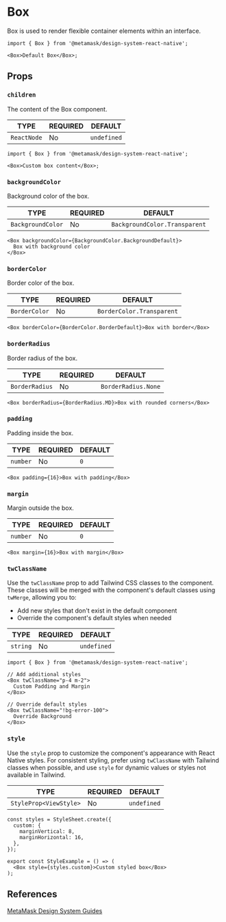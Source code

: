 # Box

Box is used to render flexible container elements within an interface.

```tsx
import { Box } from '@metamask/design-system-react-native';

<Box>Default Box</Box>;
```

## Props

### `children`

The content of the Box component.

| TYPE        | REQUIRED | DEFAULT     |
| ----------- | -------- | ----------- |
| `ReactNode` | No       | `undefined` |

```tsx
import { Box } from '@metamask/design-system-react-native';

<Box>Custom box content</Box>;
```

### `backgroundColor`

Background color of the box.

| TYPE              | REQUIRED | DEFAULT                       |
| ----------------- | -------- | ----------------------------- |
| `BackgroundColor` | No       | `BackgroundColor.Transparent` |

```tsx
<Box backgroundColor={BackgroundColor.BackgroundDefault}>
  Box with background color
</Box>
```

### `borderColor`

Border color of the box.

| TYPE          | REQUIRED | DEFAULT                   |
| ------------- | -------- | ------------------------- |
| `BorderColor` | No       | `BorderColor.Transparent` |

```tsx
<Box borderColor={BorderColor.BorderDefault}>Box with border</Box>
```

### `borderRadius`

Border radius of the box.

| TYPE           | REQUIRED | DEFAULT             |
| -------------- | -------- | ------------------- |
| `BorderRadius` | No       | `BorderRadius.None` |

```tsx
<Box borderRadius={BorderRadius.MD}>Box with rounded corners</Box>
```

### `padding`

Padding inside the box.

| TYPE     | REQUIRED | DEFAULT |
| -------- | -------- | ------- |
| `number` | No       | `0`     |

```tsx
<Box padding={16}>Box with padding</Box>
```

### `margin`

Margin outside the box.

| TYPE     | REQUIRED | DEFAULT |
| -------- | -------- | ------- |
| `number` | No       | `0`     |

```tsx
<Box margin={16}>Box with margin</Box>
```

### `twClassName`

Use the `twClassName` prop to add Tailwind CSS classes to the component. These classes will be merged with the component's default classes using `twMerge`, allowing you to:

- Add new styles that don't exist in the default component
- Override the component's default styles when needed

| TYPE     | REQUIRED | DEFAULT     |
| -------- | -------- | ----------- |
| `string` | No       | `undefined` |

```tsx
import { Box } from '@metamask/design-system-react-native';

// Add additional styles
<Box twClassName="p-4 m-2">
  Custom Padding and Margin
</Box>

// Override default styles
<Box twClassName="!bg-error-100">
  Override Background
</Box>
```

### `style`

Use the `style` prop to customize the component's appearance with React Native styles. For consistent styling, prefer using `twClassName` with Tailwind classes when possible, and use `style` for dynamic values or styles not available in Tailwind.

| TYPE                   | REQUIRED | DEFAULT     |
| ---------------------- | -------- | ----------- |
| `StyleProp<ViewStyle>` | No       | `undefined` |

```tsx
const styles = StyleSheet.create({
  custom: {
    marginVertical: 8,
    marginHorizontal: 16,
  },
});

export const StyleExample = () => (
  <Box style={styles.custom}>Custom styled box</Box>
);
```

## References

[MetaMask Design System Guides](https://www.notion.so/MetaMask-Design-System-Guides-Design-f86ecc914d6b4eb6873a122b83c12940)
